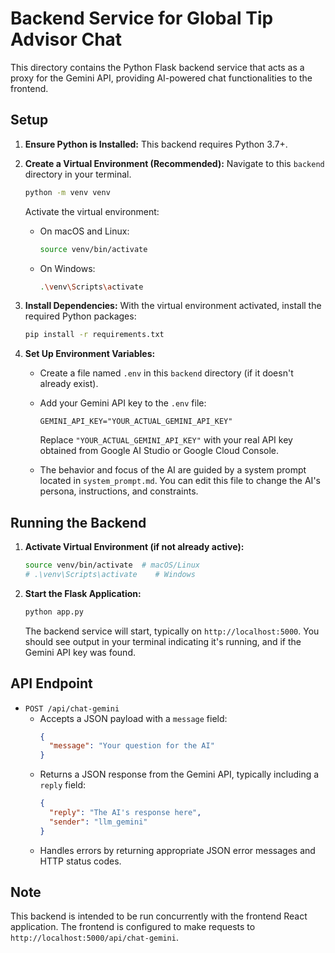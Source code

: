 # Backend Service for Global Tip Advisor Chat

This directory contains the Python Flask backend service that acts as a proxy for the Gemini API, providing AI-powered chat functionalities to the frontend.

## Setup

1.  **Ensure Python is Installed:**
    This backend requires Python 3.7+.

2.  **Create a Virtual Environment (Recommended):**
    Navigate to this `backend` directory in your terminal.
    ```bash
    python -m venv venv
    ```
    Activate the virtual environment:
    *   On macOS and Linux:
        ```bash
        source venv/bin/activate
        ```
    *   On Windows:
        ```bash
        .\venv\Scripts\activate
        ```

3.  **Install Dependencies:**
    With the virtual environment activated, install the required Python packages:
    ```bash
    pip install -r requirements.txt
    ```

4.  **Set Up Environment Variables:**
    *   Create a file named `.env` in this `backend` directory (if it doesn't already exist).
    *   Add your Gemini API key to the `.env` file:
        ```
        GEMINI_API_KEY="YOUR_ACTUAL_GEMINI_API_KEY"
        ```
        Replace `"YOUR_ACTUAL_GEMINI_API_KEY"` with your real API key obtained from Google AI Studio or Google Cloud Console.

    *   The behavior and focus of the AI are guided by a system prompt located in `system_prompt.md`. You can edit this file to change the AI's persona, instructions, and constraints.

## Running the Backend

1.  **Activate Virtual Environment (if not already active):**
    ```bash
    source venv/bin/activate  # macOS/Linux
    # .\venv\Scripts\activate    # Windows
    ```

2.  **Start the Flask Application:**
    ```bash
    python app.py
    ```
    The backend service will start, typically on `http://localhost:5000`. You should see output in your terminal indicating it's running, and if the Gemini API key was found.

## API Endpoint

*   `POST /api/chat-gemini`
    *   Accepts a JSON payload with a `message` field:
        ```json
        {
          "message": "Your question for the AI"
        }
        ```
    *   Returns a JSON response from the Gemini API, typically including a `reply` field:
        ```json
        {
          "reply": "The AI's response here",
          "sender": "llm_gemini"
        }
        ```
    *   Handles errors by returning appropriate JSON error messages and HTTP status codes.

## Note
This backend is intended to be run concurrently with the frontend React application. The frontend is configured to make requests to `http://localhost:5000/api/chat-gemini`.
